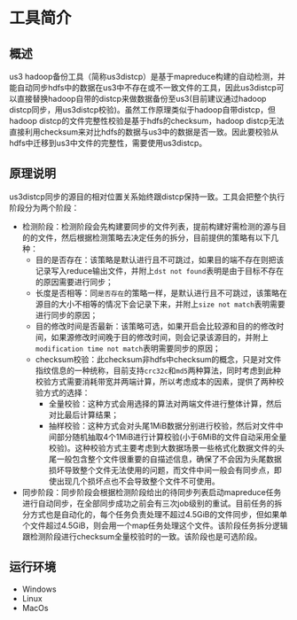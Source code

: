 # 工具简介

## 概述

us3 hadoop备份工具（简称us3distcp）是基于mapreduce构建的自动检测，并能自动同步hdfs中的数据在us3中不存在或不一致文件的工具，因此us3distcp可以直接替换hadoop自带的distcp来做数据备份至us3(目前建议通过hadoop distcp同步，用us3distcp校验)。虽然工作原理类似于hadoop自带distcp，但hadoop distcp的文件完整性校验是基于hdfs的checksum，hadoop distcp无法直接利用checksum来对比hdfs的数据与us3中的数据是否一致。因此要校验从hdfs中迁移到us3中文件的完整性，需要使用us3distcp。

## 原理说明

us3distcp同步的源目的相对位置关系始终跟distcp保持一致。工具会把整个执行阶段分为两个阶段：

- 检测阶段：检测阶段会先构建要同步的文件列表，提前构建好需检测的源与目的的文件，然后根据检测策略去决定任务的拆分，目前提供的策略有以下几种：
  - 目的是否存在：该策略是默认进行且不可跳过，如果目的端不存在则把该记录写入reduce输出文件，并附上`dst not found`表明是由于目标不存在的原因需要进行同步；
  - 长度是否相等：同`是否存在`的策略一样，是默认进行且不可跳过，该策略在源目的大小不相等的情况下会记录下来，并附上`size not match`表明需要进行同步的原因；
  - 目的修改时间是否最新：该策略可选，如果开启会比较源和目的的修改时间，如果源修改时间晚于目的修改时间，则会记录该源目的，并附上`modification time not match`表明需要同步的原因；
  - checksum校验：此checksum非hdfs中checksum的概念，只是对文件指纹信息的一种统称，目前支持`crc32c`和`md5`两种算法，同时考虑到此种校验方式需要消耗带宽并两端计算，所以考虑成本的因素，提供了两种校验方式的选择：
    - 全量校验：这种方式会用选择的算法对两端文件进行整体计算，然后对比最后计算结果；
    - 抽样校验：这种方式会对头尾1MiB数据分别进行校验，然后对文件中间部分随机抽取4个1MiB进行计算校验(小于6MiB的文件自动采用全量校验)。这种校验方式主要考虑到大数据场景一些格式化数据文件的头尾一般包含整个文件很重要的自描述信息，确保了不会因为头尾数据损坏导致整个文件无法使用的问题，而文件中间一般会有同步点，即使出现几个损坏点也不会导致整个文件不可使用。
- 同步阶段：同步阶段会根据检测阶段给出的待同步列表启动mapreduce任务进行自动同步，在全部同步成功之前会有三次job级别的重试。目前任务的拆分方式也是自动化的，每个任务负责处理不超过4.5GiB的文件同步，但如果单个文件超过4.5GiB，则会用一个map任务处理这个文件。该阶段任务拆分逻辑跟检测阶段进行checksum全量校验时的一致。该阶段也是可选阶段。

## 运行环境

- Windows
- Linux
- MacOs


